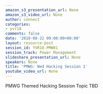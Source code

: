 ```yaml
---
amazon_s3_presentation_url: None
amazon_s3_video_url: None
author: connect
categories:
- yvr18
comments: false
date: '2018-08-22 09:00:00+00:00'
layout: resource-post
session_id: YVR18-PMW01
session_track: Power Management
slideshare_presentation_url: None
speakers: None
title: 'PMWG: Wed Hacking Session 1'
youtube_video_url: None
---
```


PMWG Themed Hacking Session Topic TBD